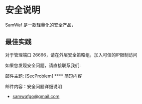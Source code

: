 # 安全说明

SamWaf 是一款轻量化的安全产品， 

## 最佳实践

对于管理端口 26666，请在外层安全策略组，加入可信的IP限制访问

如果您发现安全问题，请直接联系我们:

邮件主题: [SecProblem] **** 简短内容

邮件内容：安全问题详细说明

- samwafgo@gmail.com